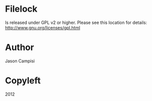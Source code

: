 Filelock
=====
Is released under GPL v2 or higher. Please see this location for details: http://www.gnu.org/licenses/gpl.html

Author
=====
Jason Campisi 

Copyleft
=====
2012
